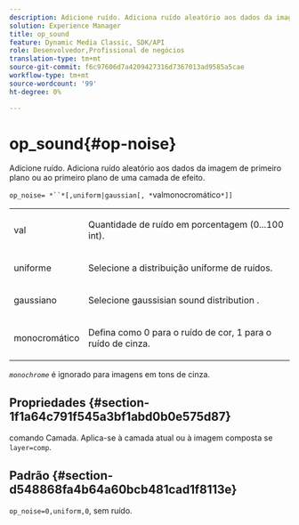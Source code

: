 ```yaml
---
description: Adicione ruído. Adiciona ruído aleatório aos dados da imagem de primeiro plano ou ao primeiro plano de uma camada de efeito.
solution: Experience Manager
title: op_sound
feature: Dynamic Media Classic, SDK/API
role: Desenvolvedor,Profissional de negócios
translation-type: tm+mt
source-git-commit: f6c97606d7a4209427316d7367013ad9585a5cae
workflow-type: tm+mt
source-wordcount: '99'
ht-degree: 0%

---
```



# op_sound{#op-noise}

Adicione ruído. Adiciona ruído aleatório aos dados da imagem de primeiro plano ou ao primeiro plano de uma camada de efeito.

`op_noise= *``*[,uniform|gaussian[, *`valmonocromático`*]]`

<table id="table_40675464E5824D52BF392ECCE2DDC03C"> 
 <tbody> 
  <tr> 
   <td colname="col1"> <p><span class="codeph"> val</span> </p> </td> 
   <td colname="col2"> <p>Quantidade de ruído em porcentagem (0...100 int). </p> </td> 
  </tr> 
  <tr> 
   <td colname="col1"> <p><span class="codeph"> uniforme</span> </p> </td> 
   <td colname="col2"> <p>Selecione a distribuição uniforme de ruídos. </p> </td> 
  </tr> 
  <tr> 
   <td colname="col1"> <p><span class="codeph"> gaussiano</span> </p> </td> 
   <td colname="col2"> <p>Selecione gaussisian sound distribution . </p> </td> 
  </tr> 
  <tr> 
   <td colname="col1"> <p><span class="varname"> monocromático</span> </p> </td> 
   <td colname="col2"> <p>Defina como 0 para o ruído de cor, 1 para o ruído de cinza. </p> </td> 
  </tr> 
 </tbody> 
</table>

*`monochrome`* é ignorado para imagens em tons de cinza.

## Propriedades {#section-1f1a64c791f545a3bf1abd0b0e575d87}

comando Camada. Aplica-se à camada atual ou à imagem composta se `layer=comp`.

## Padrão {#section-d548868fa4b64a60bcb481cad1f8113e}

`op_noise=0,uniform,0`, sem ruído.
